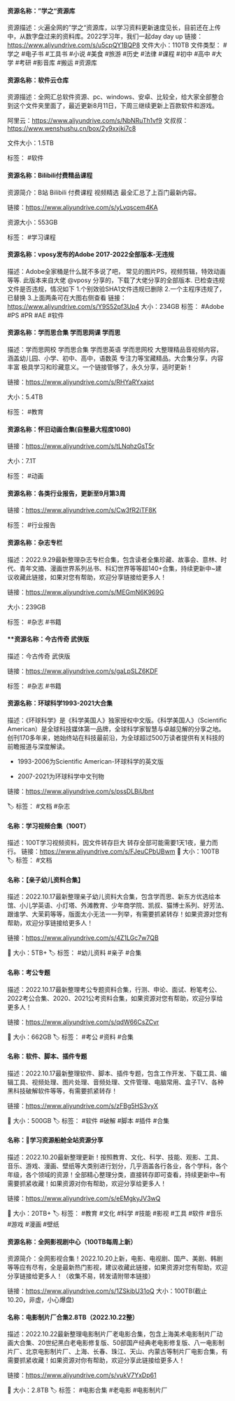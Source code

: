 #### **资源名称：”学之“资源库**
资源描述：火遍全网的”学之“资源库，以学习资料更新速度见长，目前还在上传中，从数字盘过来的资料库。2022学习年，我们一起day day up
链接：https://www.aliyundrive.com/s/u5cpQY1BQP8
文件大小：110TB
文件类型： #学之 #电子书 #工具书 #小说 #美食 #旅游 #历史 #法律 #课程 #初中 #高中 #大学 #考研 #影音库 #搬运 #资源库

#### **资源名称：软件云仓库**

资源描述：全网汇总软件资源、pc、windows、安卓、比较全，给大家全部整合到这个文件夹里面了，最近更新8月11日，下周三继续更新上百款软件和游戏。

阿里云：https://www.aliyundrive.com/s/NbNRuTh1vf9
文叔叔：https://www.wenshushu.cn/box/2y9xxjki7c8

文件大小：1.5TB

标签： #软件

#### **资源名称：Bilibili付费精品课程**
资源简介：B站 Bilibili 付费课程 视频精选 最全汇总了上百门最新内容。

链接：https://www.aliyundrive.com/s/yLvqscem4KA

资源大小：553GB

标签： #学习课程

#### **资源名称：vposy发布的Adobe 2017-2022全部版本-无违规**
描述：Adobe全家桶是什么就不多说了吧， 常见的图片PS，视频剪辑，特效动画等等. 此版本来自大佬 @vposy 分享的，下载了大佬分享的全部版本. 已检查违规文件是否违规，情况如下 1.个别效验SHA1文件违规已删除 2.一个主程序违规了，已替换 3.上面两条可在大图右侧查看
链接：https://www.aliyundrive.com/s/Y9S52pf3Up4
大小：234GB
标签： #Adobe #PS #PR #AE #软件

#### **资源名称：学而思合集 学而思网课 学而思**

描述：学而思网校 学而思合集 学而思英语 学而思网校 大整理精品音视频内容，涵盖幼儿园、小学、初中、高中，语数英 专注力等宝藏精品。大合集分享，内容丰富 极具学习和珍藏意义。一个链接管够了，永久分享，适时更新！

链接：https://www.aliyundrive.com/s/RHYaRYxajpt

大小：5.4TB

标签： #教育

#### **资源名称：怀旧动画合集(自整最大程度1080)**

链接：https://www.aliyundrive.com/s/tLNqhzGsT5r

大小：7.1T

标签： #动画

#### **资源名称：各类行业报告，更新至9月第3周**

链接：https://www.aliyundrive.com/s/Cw3fR2iTF8K

标签： #行业报告

#### **资源名称：杂志专栏**

描述：2022.9.29最新整理杂志专栏合集，包含读者全集珍藏、故事会、意林、时代、青年文摘、漫画世界系列丛书、科幻世界等等超140+合集，持续更新中~建议收藏此链接，如果对您有帮助，欢迎分享链接给更多人！

链接：https://www.aliyundrive.com/s/MEGmN6K969G

大小：239GB

标签： #杂志 #书籍

#### **资源名称：今古传奇 武侠版

描述：今古传奇 武侠版

链接：https://www.aliyundrive.com/s/gaLpSLZ6KDF

标签： #杂志 #书籍


#### **资源名称：环球科学1993-2021大合集**

描述：《环球科学》是《科学美国人》独家授权中文版。《科学美国人》（Scientific American）是全球科技媒体第一品牌，全球科学家智慧与卓越见解的分享之地。创刊170多年来，她始终站在科技最前沿，为全球超过500万读者提供有关科技的前瞻报道与深度解读。

- 1993-2006为Scientific American-环球科学的英文版

- 2007-2021为环球科学中文刊物

链接：https://www.aliyundrive.com/s/pssDLBiUbnt

🏷 标签： #文档 #杂志

#### **名称：学习视频合集（100T）**
描述：100T学习视频资料，因文件转存巨大 转存全部可能需要1天1夜，量力而行。
链接：https://www.aliyundrive.com/s/FJeuCPbUBwm
📁 大小：100TB
🏷 标签： #文档

#### **名称：【亲子幼儿资料合集】**

描述：2022.10.17最新整理亲子幼儿资料大合集，包含学而思、新东方优选绘本馆、小儿学英语、小灯塔、外滩教育、少年商学院、凯叔、猫博士系列、好芳法、跟谁学、大茉莉等等，版面太小无法一一列举，有需要抓紧转存！如果资源对您有帮助，欢迎分享链接给更多人！

链接：https://www.aliyundrive.com/s/4Z1LGc7w7QB

📁 大小：5TB+
🏷 标签： #幼儿资料 #亲子 #合集


#### **名称：考公专题**

描述：2022.10.17最新整理考公专题资料合集，行测、申论、面试、粉笔考公、2022考公合集、2020、2021公考资料合集，如果资源对您有帮助，欢迎分享给更多人！

链接：https://www.aliyundrive.com/s/qdW66CsZCvr

📁 大小：662GB
🏷 标签： #考公 #资料 #合集

#### **名称：软件、脚本、插件专题**

描述：2022.10.17最新整理软件、脚本、插件专题，包含工作开发、下载工具、编辑工具、视频处理、图片处理、音频处理、文件管理、电脑常用、盒子TV、各种黑科技破解软件等等，有需要抓紧转存！

链接：https://www.aliyundrive.com/s/zFBg5HS3vyX

📁 大小：500GB
🏷 标签： #软件 #破解 #脚本 #插件 #合集


#### **名称：🛶学习资源船舱全站资源分享**

描述：2022.10.20最新整理更新！按照教育、文化、科学、技能、观影、工具、音乐、游戏、漫画、壁纸等大类别进行划分，几乎涵盖各行各业，各个学科，各个年级，各个领域的资源！全部精心整理分类，直接转存即可查看，持续更新中~有需要抓紧收藏！如果资源对你有帮助，欢迎分享给更多人！

链接：https://www.aliyundrive.com/s/eEMgkyJV3wQ

📁 大小：20TB+
🏷 标签： #教育 #文化 #科学 #技能 #影视 #工具 #软件 #音乐 #游戏 #漫画 #壁纸


#### **资源名称：全网影视剧中心（100TB每周上新）**

资源简介：全网影视合集！2022.10.20上新，电影、电视剧、国产、美剧、韩剧等等应有尽有，全是最新热门影视，建议收藏此链接，如果资源对您有帮助，欢迎分享链接给更多人！（收集不易，转发请附带本链接）

链接：https://www.aliyundrive.com/s/1ZSkibU31oQ
大小：100TB(截止10.20，非虚，小心爆盘)

#### **名称：电影制片厂合集2.8TB（2022.10.22整）**

描述：2022.10.22最新整理电影制片厂老电影合集，包含上海美术电影制片厂动画大合集、20世纪黑白老电影修复版、50部国产经典老电影修复版、八一电影制片厂、北京电影制片厂、上海、长春、珠江、天山、内蒙古等制片厂电影合集，有需要抓紧收藏！如果资源对你有帮助，欢迎分享此链接给更多人！

链接：https://www.aliyundrive.com/s/vukV7YxDp61

📁 大小：2.8TB
🏷 标签： #电影合集 #老电影 #电影制片厂